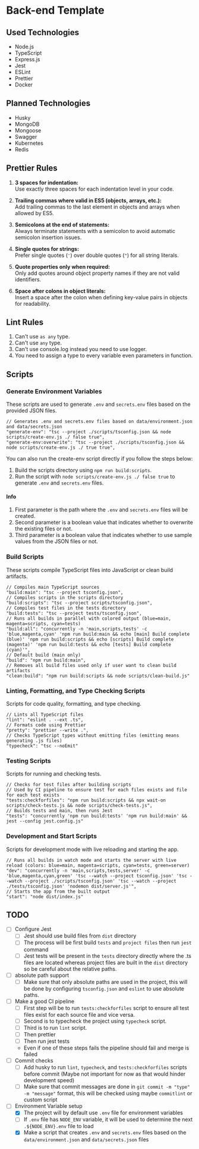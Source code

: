 # Back-end Template

## Used Technologies

- Node.js
- TypeScript
- Express.js
- Jest
- ESLint
- Prettier
- Docker

## Planned Technologies

- Husky
- MongoDB
- Mongoose
- Swagger
- Kubernetes
- Redis

## Prettier Rules

1. **3 spaces for indentation:**  
   Use exactly three spaces for each indentation level in your code.

2. **Trailing commas where valid in ES5 (objects, arrays, etc.):**  
   Add trailing commas to the last element in objects and arrays when allowed by ES5.

3. **Semicolons at the end of statements:**  
   Always terminate statements with a semicolon to avoid automatic semicolon insertion issues.

4. **Single quotes for strings:**  
   Prefer single quotes (`'`) over double quotes (`"`) for all string literals.

5. **Quote properties only when required:**  
   Only add quotes around object property names if they are not valid identifiers.

6. **Space after colons in object literals:**  
   Insert a space after the colon when defining key-value pairs in objects for readability.

## Lint Rules

1. Can't use `as any` type.
2. Can't use `any` type.
3. Can't use console.log instead you need to use logger.
4. You need to assign a type to every variable even parameters in function.

## Scripts

### Generate Environment Variables

These scripts are used to generate `.env` and `secrets.env` files based on the provided JSON files.

```jsonc
// Generates .env and secrets.env files based on data/environment.json and data/secrets.json
"generate-env": "tsc --project ./scripts/tsconfig.json && node scripts/create-env.js ./ false true",
"generate-env:overwrite": "tsc --project ./scripts/tsconfig.json && node scripts/create-env.js ./ true true",
```

You can also run the create-env script directly if you follow the steps below:

1. Build the scripts directory using `npm run build:scripts`.
2. Run the script with `node scripts/create-env.js ./ false true` to generate `.env` and `secrets.env` files.

#### Info

1. First parameter is the path where the `.env` and `secrets.env` files will be created.
2. Second parameter is a boolean value that indicates whether to overwrite the existing files or not.
3. Third parameter is a boolean value that indicates whether to use sample values from the JSON files or not.

### Build Scripts

These scripts compile TypeScript files into JavaScript or clean build artifacts.

```jsonc
// Compiles main TypeScript sources
"build:main": "tsc --project tsconfig.json",
// Compiles scripts in the scripts directory
"build:scripts": "tsc --project scripts/tsconfig.json",
// Compiles test files in the tests directory
"build:tests": "tsc --project tests/tsconfig.json",
// Runs all builds in parallel with colored output (blue=main, magenta=scripts, cyan=tests)
"build:all": "concurrently -n 'main,scripts,tests' -c 'blue,magenta,cyan' 'npm run build:main && echo [main] Build complete (blue)' 'npm run build:scripts && echo [scripts] Build complete (magenta)' 'npm run build:tests && echo [tests] Build complete (cyan)'",
// Default build (main only)
"build": "npm run build:main",
// Removes all build files used only if user want to clean build artifacts
"clean:build": "npm run build:scripts && node scripts/clean-build.js"
```

### Linting, Formatting, and Type Checking Scripts

Scripts for code quality, formatting, and type checking.

```jsonc
// Lints all TypeScript files
"lint": "eslint . --ext .ts",
// Formats code using Prettier
"pretty": "prettier --write .",
// Checks TypeScript types without emitting files (emitting means generating .js files)
"typecheck": "tsc --noEmit"
```

### Testing Scripts

Scripts for running and checking tests.

```jsonc
// Checks for test files after building scripts
// Used by CI pipeline to ensure test for each files exists and file for each test exists
"tests:checkforfiles": "npm run build:scripts && npx wait-on scripts/check-tests.js && node scripts/check-tests.js",
// Builds tests and main, then runs Jest
"tests": "concurrently 'npm run build:tests' 'npm run build:main' && jest --config jest.config.js"
```

### Development and Start Scripts

Scripts for development mode with live reloading and starting the app.

```jsonc
// Runs all builds in watch mode and starts the server with live reload (colors: blue=main, magenta=scripts, cyan=tests, green=server)
"dev": "concurrently -n 'main,scripts,tests,server' -c 'blue,magenta,cyan,green' 'tsc --watch --project tsconfig.json' 'tsc --watch --project ./scripts/tsconfig.json' 'tsc --watch --project ./tests/tsconfig.json' 'nodemon dist/server.js'",
// Starts the app from the built output
"start": "node dist/index.js"
```

## TODO

- [ ] Configure Jest
   - [ ] Jest should use build files from `dist` directory
   - [ ] The process will be first build `tests` and `project files` then run `jest` command
   - [ ] Jest tests will be present in the `tests` directory directly where the .ts files are located whereas project files are built in the `dist` directory so be careful about the relative paths.
- [ ] absolute path support
   - [ ] Make sure that only absolute paths are used in the project, this will be done by configuring `tsconfig.json` and `eslint` to use absolute paths.
- [ ] Make a good CI pipeline
   - [ ] First step will be to run `tests:checkforfiles` script to ensure all test files exist for each source file and vice versa.
   - [ ] Second is to typecheck the project using `typecheck` script.
   - [ ] Third is to run `lint` script.
   - [ ] Then prettier
   - [ ] Then run jest tests
   - Even if one of these steps fails the pipeline should fail and merge is failed
- [ ] Commit checks
   - [ ] Add husky to run `lint`, `typecheck`, and `tests:checkforfiles` scripts before commit (Maybe not important for now as that would hinder development speed)
   - [ ] Make sure that commit messages are done in `git commit -m "type" -m "message"` format, this will be checked using maybe `commitlint` or custom script
- [ ] Environment Variable setup
   - [x] The project will by default use `.env` file for environment variables
   - [ ] If `.env` file has `NODE_ENV` variable, it will be used to determine the next `.${NODE_ENV}.env` file to load
   - [x] Make a script that creates `.env` and `secrets.env` files based on the `data/environment.json` and `data/secrets.json` files
